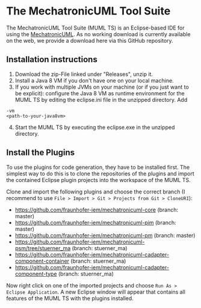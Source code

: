 # The MechatronicUML Tool Suite

The MechatronicUML Tool Suite (MUML TS) is an Eclipse-based IDE for using the [MechatronicUML](http://www.mechatronicuml.org/de/index.html). As no working download is currently available on the web, we provide a download here via this GitHub repository.

## Installation instructions

1) Download the zip-File linked under "Releases", unzip it.
2) Install a Java 8 VM if you don't have one on your local machine.
3) If you work with multiple JVMs on your machine (or if you just want to be explicit): configure the Java 8 VM as runtime environment for the MUML TS by editing the eclipse.ini file in the unzipped directory. Add 
```
-vm
<path-to-your-java8vm>
```
4) Start the MUML TS by executing the eclipse.exe in the unzipped directory.

## Install the Plugins

To use the plugins for code generation, they have to be installed first.
The simplest way to do this is to clone the repositories of the plugins and import the contained Eclipse plugin projects into the workspace of the MUML TS.

Clone and import the following plugins and choose the correct branch (I recommend to use ```File > Import > Git > Projects from Git > CloneURI```):
* https://github.com/fraunhofer-iem/mechatronicuml-core (branch: master)
* https://github.com/fraunhofer-iem/mechatronicuml-pim (branch: master)
* https://github.com/fraunhofer-iem/mechatronicuml-pm (branch: master)
* https://github.com/fraunhofer-iem/mechatronicuml-psm/tree/stuerner_ma (branch: stuerner_ma)
* https://github.com/fraunhofer-iem/mechatronicuml-cadapter-component-container (branch: stuerner_ma)
* https://github.com/fraunhofer-iem/mechatronicuml-cadapter-component-type (branch: stuerner_ma)

Now right click on one of the imported projects and choose ```Run As > Eclipse Application```.
A new Eclipse window will appear that contains all features of the MUML TS with the plugins installed.

